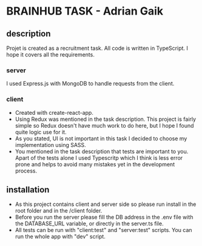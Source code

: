 # BRAINHUB TASK - Adrian Gaik

## description

Projet is created as a recruitment task.
All code is written in TypeScript.
I hope it covers all the requirements.

### server

I used Express.js with MongoDB to handle requests from the client.

### client

- Created with create-react-app.
- Using Redux was mentioned in the task description. This project is fairly simple so Redux doesn't have much work to do here, but I hope I found quite logic use for it.
- As you stated, UI is not important in this task I decided to choose my implementation using SASS.
- You mentioned in the task description that tests are important to you. Apart of the tests alone I used Typescritp which I think is less error prone and helps to avoid many mistakes yet in the development process.

## installation

- As this project contains client and server side so please run install in the root folder and in the /client folder.
- Before you run the server please fill the DB address in the .env file with the DATABASE_URL variable, or directly in the server.ts file.
- All tests can be run with "client:test" and "server:test" scripts.
  You can run the whole app with "dev" script.
